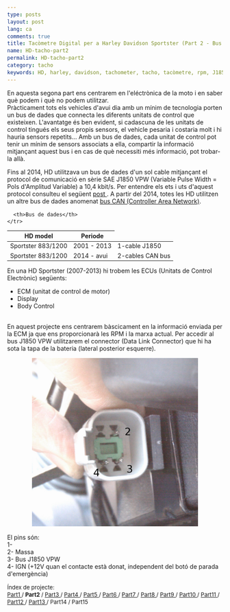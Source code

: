 ```yaml
---
type: posts
layout: post
lang: ca
comments: true
title: Tacòmetre Digital per a Harley Davidson Sportster (Part 2 - Bus de dades i sensors)
name: HD-tacho-part2
permalink: HD-tacho-part2
category: tacho
keywords: HD, harley, davidson, tachometer, tacho, tacòmetre, rpm, J1850, SAE, bus, dades, sensors
---
```


En aquesta segona part ens centrarem en l'eléctrònica de la moto i en saber què podem i què no podem utilitzar.<br>
Pràcticament tots els vehicles d'avui dia amb un mínim de tecnologia porten un bus de dades que connecta les diferents unitats de control que existeixen. L'avantatge és ben evident, si cadascuna de les unitats de control tingués els seus propis sensors, el vehicle pesaria i costaria molt i hi hauria sensors repetits... Amb un bus de dades, cada unitat de control pot tenir un mínim de sensors associats a ella, compartir la informació mitjançant aquest bus i en cas de què necessiti més informació, pot trobar-la allà.<br>
<!--more-->
Fins al 2014, HD utilitzava un bus de dades d'un sol cable mitjançant el protocol de comunicació en sèrie SAE J1850 VPW (Variable Pulse Width = Pols d'Amplitud Variable) a 10,4 kbit/s. Per entendre els ets i uts d'aquest protocol consulteu el següent <a href="/HD-tacho-part3"> post </a>. A partir del 2014, totes les HD utilitzen un altre bus de dades anomenat <a href="https://ca.wikipedia.org/wiki/Controller_area_network" target="_blank">bus CAN (Controller Area Network)</a>.
<p>

<table>
  <thead>
    <tr>
      <th>HD model</th>
      <th>Periode</th>

      <th>Bus de dades</th>
    </tr>
  </thead>
  <tbody>
    <tr>
      <td>Sportster 883/1200</td>
      <td>2001 - 2013</td>
      <td>1-cable J1850</td>
    </tr>
    <tr>
      <td>Sportster 883/1200</td>
      <td>2014 - avui</td>
      <td>2-cables CAN bus</td>
    </tr>
  </tbody>
</table>

En una HD Sportster (2007-2013) hi trobem les ECUs (Unitats de Control Electrònic) següents: <br>
* ECM (unitat de control de motor) <br>
* Display <br>
* Body Control <br><br>

En aquest projecte ens centrarem bàscicament en la informació enviada per la ECM ja que ens proporcionarà les RPM i la marxa actual. Per accedir al bus J1850 VPW utilitzarem el connector (Data Link Connector) que hi ha sota la tapa de la bateria (lateral posterior esquerre).<p>

<center><img src="/images/Part2/4pinconnector.png"  alt="Contingut: HD Data Link Connector. Source:Momex.cat"></center>

El pins són: <br>
1- <br>
2- Massa<br>
3- Bus J1850 VPW<br>
4- IGN (+12V quan el contacte està donat, independent del botó de parada d'emergència)<br>
<p>


<p>
<font size="2"> 
Índex de projecte:<br>
<a href="/HD-tacho-part1">Part1 </a>/
<b> Part2 </b>/
<a href="/HD-tacho-part3"> Part3 </a>/
<a href="/HD-tacho-part4"> Part4 </a>/
<a href="/HD-tacho-part5"> Part5 </a>/
<a href="/HD-tacho-part6"> Part6 </a>/
<a href="/HD-tacho-part7"> Part7 </a>/
<a href="/HD-tacho-part8"> Part8 </a>/
<a href="/HD-tacho-part9"> Part9 </a>/
<a href="/HD-tacho-part10"> Part10 </a>/
<a href="/HD-tacho-part11"> Part11 </a>/
<a href="/HD-tacho-part12"> Part12 </a>/
<a href="/HD-tacho-part13"> Part13 </a>/
 Part14 /
 Part15
 </font>
</p>
